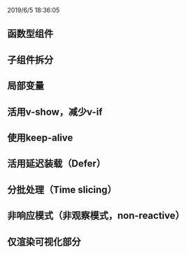2019/6/5 18:36:05 

## 函数型组件 

## 子组件拆分

## 局部变量

## 活用v-show，减少v-if

## 使用keep-alive

## 活用延迟装载（Defer）

## 分批处理（Time slicing）

## 非响应模式（非观察模式，non-reactive）

## 仅渲染可视化部分